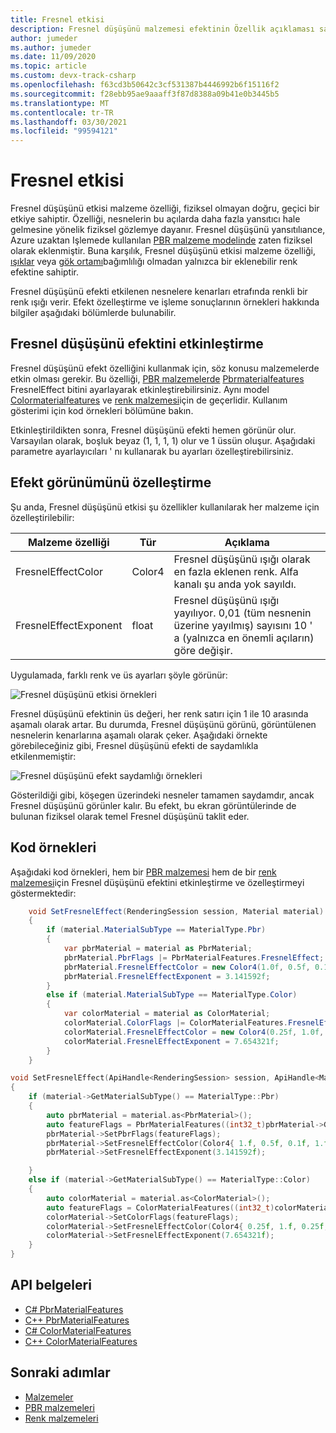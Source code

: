 ```yaml
---
title: Fresnel etkisi
description: Fresnel düşüşünü malzemesi efektinin Özellik açıklaması sayfası
author: jumeder
ms.author: jumeder
ms.date: 11/09/2020
ms.topic: article
ms.custom: devx-track-csharp
ms.openlocfilehash: f63cd3b50642c3cf531387b4446992b6f15116f2
ms.sourcegitcommit: f28ebb95ae9aaaff3f87d8388a09b41e0b3445b5
ms.translationtype: MT
ms.contentlocale: tr-TR
ms.lasthandoff: 03/30/2021
ms.locfileid: "99594121"
---
```

# <a name="fresnel-effect"></a>Fresnel etkisi

Fresnel düşüşünü etkisi malzeme özelliği, fiziksel olmayan doğru, geçici bir etkiye sahiptir. Özelliği, nesnelerin bu açılarda daha fazla yansıtıcı hale gelmesine yönelik fiziksel gözlemye dayanır. Fresnel düşüşünü yansıtılıance, Azure uzaktan Işlemede kullanılan [PBR malzeme modelinde](../../overview/features/pbr-materials.md) zaten fiziksel olarak eklenmiştir. Buna karşılık, Fresnel düşüşünü etkisi malzeme özelliği, [ışıklar](../../overview/features/lights.md) veya [gök ortamı](../../overview/features/sky.md)bağımlılığı olmadan yalnızca bir eklenebilir renk efektine sahiptir.

Fresnel düşüşünü efekti etkilenen nesnelere kenarları etrafında renkli bir renk ışığı verir. Efekt özelleştirme ve işleme sonuçlarının örnekleri hakkında bilgiler aşağıdaki bölümlerde bulunabilir.

## <a name="enabling-the-fresnel-effect"></a>Fresnel düşüşünü efektini etkinleştirme

Fresnel düşüşünü efekt özelliğini kullanmak için, söz konusu malzemelerde etkin olması gerekir. Bu özelliği, [PBR malzemelerde](../../overview/features/pbr-materials.md) [Pbrmaterialfeatures](/dotnet/api/microsoft.azure.remoterendering.pbrmaterialfeatures) FresnelEffect bitini ayarlayarak etkinleştirebilirsiniz. Aynı model [Colormaterialfeatures](/dotnet/api/microsoft.azure.remoterendering) ve [renk malzemesi](../../overview/features/color-materials.md)için de geçerlidir. Kullanım gösterimi için kod örnekleri bölümüne bakın.

Etkinleştirildikten sonra, Fresnel düşüşünü efekti hemen görünür olur. Varsayılan olarak, boşluk beyaz (1, 1, 1, 1) olur ve 1 üssün oluşur. Aşağıdaki parametre ayarlayıcıları ' nı kullanarak bu ayarları özelleştirebilirsiniz.

## <a name="customizing-the-effect-appearance"></a>Efekt görünümünü özelleştirme

Şu anda, Fresnel düşüşünü etkisi şu özellikler kullanılarak her malzeme için özelleştirilebilir:

| Malzeme özelliği | Tür | Açıklama |
|-------------------|------|-------------|
| FresnelEffectColor | Color4 | Fresnel düşüşünü ışığı olarak en fazla eklenen renk. Alfa kanalı şu anda yok sayıldı. |
| FresnelEffectExponent | float | Fresnel düşüşünü ışığı yayılıyor. 0,01 (tüm nesnenin üzerine yayılmış) sayısını 10 ' a (yalnızca en önemli açıların) göre değişir. |

Uygulamada, farklı renk ve üs ayarları şöyle görünür:

![Fresnel düşüşünü etkisi örnekleri](./media/fresnel-effect-examples.png)

Fresnel düşüşünü efektinin üs değeri, her renk satırı için 1 ile 10 arasında aşamalı olarak artar. Bu durumda, Fresnel düşüşünü görünü, görüntülenen nesnelerin kenarlarına aşamalı olarak çeker. Aşağıdaki örnekte görebileceğiniz gibi, Fresnel düşüşünü efekti de saydamlıkla etkilenmemiştir:

![Fresnel düşüşünü efekt saydamlığı örnekleri](./media/fresnel-effect-transparent-examples.png)

Gösterildiği gibi, köşegen üzerindeki nesneler tamamen saydamdır, ancak Fresnel düşüşünü görünler kalır. Bu efekt, bu ekran görüntülerinde de bulunan fiziksel olarak temel Fresnel düşüşünü taklit eder.

## <a name="code-samples"></a>Kod örnekleri

Aşağıdaki kod örnekleri, hem bir [PBR malzemesi](../../overview/features/pbr-materials.md) hem de bir [renk malzemesi](../../overview/features/color-materials.md)için Fresnel düşüşünü efektini etkinleştirme ve özelleştirmeyi göstermektedir:

```cs
    void SetFresnelEffect(RenderingSession session, Material material)
    {
        if (material.MaterialSubType == MaterialType.Pbr)
        {
            var pbrMaterial = material as PbrMaterial;
            pbrMaterial.PbrFlags |= PbrMaterialFeatures.FresnelEffect;
            pbrMaterial.FresnelEffectColor = new Color4(1.0f, 0.5f, 0.1f, 1.0f);
            pbrMaterial.FresnelEffectExponent = 3.141592f;
        }
        else if (material.MaterialSubType == MaterialType.Color)
        {
            var colorMaterial = material as ColorMaterial;
            colorMaterial.ColorFlags |= ColorMaterialFeatures.FresnelEffect;
            colorMaterial.FresnelEffectColor = new Color4(0.25f, 1.0f, 0.25f, 1.0f);
            colorMaterial.FresnelEffectExponent = 7.654321f;
        }
    }
```

```cpp
void SetFresnelEffect(ApiHandle<RenderingSession> session, ApiHandle<Material> material)
{
    if (material->GetMaterialSubType() == MaterialType::Pbr)
    {
        auto pbrMaterial = material.as<PbrMaterial>();
        auto featureFlags = PbrMaterialFeatures((int32_t)pbrMaterial->GetPbrFlags() | (int32_t)PbrMaterialFeatures::FresnelEffect);
        pbrMaterial->SetPbrFlags(featureFlags);
        pbrMaterial->SetFresnelEffectColor(Color4{ 1.f, 0.5f, 0.1f, 1.f });
        pbrMaterial->SetFresnelEffectExponent(3.141592f);

    }
    else if (material->GetMaterialSubType() == MaterialType::Color)
    {
        auto colorMaterial = material.as<ColorMaterial>();
        auto featureFlags = ColorMaterialFeatures((int32_t)colorMaterial->GetColorFlags() | (int32_t)ColorMaterialFeatures::FresnelEffect);
        colorMaterial->SetColorFlags(featureFlags);
        colorMaterial->SetFresnelEffectColor(Color4{ 0.25f, 1.f, 0.25f, 1.f });
        colorMaterial->SetFresnelEffectExponent(7.654321f);
    }
}
```

## <a name="api-documentation"></a>API belgeleri

* [C# PbrMaterialFeatures](/dotnet/api/microsoft.azure.remoterendering.pbrmaterialfeatures)
* [C++ PbrMaterialFeatures](/cpp/api/remote-rendering/pbrmaterialfeatures)
* [C# ColorMaterialFeatures](/dotnet/api/microsoft.azure.remoterendering.colormaterialfeatures)
* [C++ ColorMaterialFeatures](/cpp/api/remote-rendering/colormaterialfeatures)

## <a name="next-steps"></a>Sonraki adımlar

* [Malzemeler](../../concepts/materials.md)
* [PBR malzemeleri](../../overview/features/pbr-materials.md)
* [Renk malzemeleri](../../overview/features/color-materials.md)